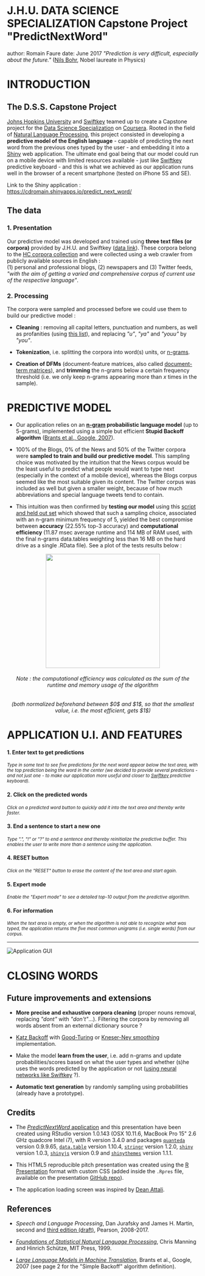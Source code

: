 <style>

/* slides titles */
.reveal h3 { 
  font-size: 40px; /*45*/
  color: black;
}

/* heading for slides with two hashes ## */
.reveal .slides section .slideContent h2 {
   font-size: 32px; /*35*/
   font-weight: bold;
   color: #25679E;
   margin: 0 0 0 0.5em;
   padding: 0 0 0.5em 0;
}

/* heading for slides with four hashes ### */
.reveal .slides section .slideContent h3 {
   font-size: 25px;
   color: #6c92b2;
   margin: 0 0 0.5em 1.5em;
}


/* heading for slides with four hashes #### */
.reveal .slides section .slideContent h4 {
   font-size: 25px;
   color: #25679E;
}

/* h6 */
.reveal .slides section .slideContent h6 {
   font-size: 12px;
   color: #25679E;
}

/* ordered and unordered list styles */
.reveal ul {
    font-size: 19px; /*25*/
    list-style-type: square;
    line-height: 0.1em; /*0.2*/
    margin: 0 0 0 1.5em;
    padding: 0em 0;
    padding-left: 1cm;
}

.reveal ol {
    font-size: 19px; /*25*/
}

.reveal p {
    font-size: 18px; /*23*/
    list-style-type: square;
}

.reveal small {
    font-size: 0.90em; /*0.75*/
}

.reveal strong {
  #color: #25679E;
  color : black;
}

.reveal pre code {
  display: block; padding: 0.5em;
  font-size: 0.8em;
  line-height: 1.1em;
  background-color: white;
  overflow: visible;
  max-height: none;
  word-wrap: normal;
}

.reveal code {
  font-size: 0.9em;
  background-color: #f8f8f8;
  color : #b11d42;
}

.section .reveal h1 {
   font-size: 1.3em;
   line-height: 1.5em;     
}

.section .reveal p {
   font-size: 0.7em;
   line-height: 1.5em;     
}

.section .reveal .state-background {
   background: #25679E;
}

.reveal .controls div.navigate-left,
.reveal .controls div.navigate-left.enabled {
  border-right-color: #a9d4f8;
}

.reveal .controls div.navigate-right,
.reveal .controls div.navigate-right.enabled {
  border-left-color: #a9d4f8;
}

.section .reveal h1 {
font-size: 100%;
}

</style>

J.H.U. DATA SCIENCE SPECIALIZATION Capstone Project "PredictNextWord"
========================================================
author: Romain Faure
date: June 2017
*"Prediction is very difficult, especially about the future."* ([Nils Bohr](https://en.wikipedia.org/wiki/Niels_Bohr), Nobel laureate in Physics)


INTRODUCTION
========================================================

## The D.S.S. Capstone Project

[Johns Hopkins University](https://www.jhu.edu/) and [Swiftkey](https://swiftkey.com) teamed up to create a Capstone project for the [Data Science Specialization](https://fr.coursera.org/specializations/jhu-data-science) on [Coursera](http://coursera.org/). Rooted in the field of [Natural Language Processing](https://en.wikipedia.org/wiki/Natural_language_processing), this project consisted in developing a **predictive model of the English language** - capable of predicting the next word from the previous ones typed by the user - and embedding it into a [Shiny](https://shiny.rstudio.com/) web application. The ultimate end goal being that our model could run on a mobile device with limited resources available - just like [Swiftkey](https://swiftkey.com) predictive keyboard - and this is what we achieved as our application runs well in the browser of a recent smartphone (tested on iPhone 5S and SE).

Link to the Shiny application : https://cdromain.shinyapps.io/predict_next_word/

## The data

### 1. Presentation

Our predictive model was developed and trained using **three text files (or corpora)** provided by J.H.U. and Swiftkey ([data link](https://d396qusza40orc.cloudfront.net/dsscapstone/dataset/Coursera-SwiftKey.zip)). These corpora belong to the [HC corpora collection](https://web-beta.archive.org/web/20160919203230/http://www.corpora.heliohost.org:80/) and were collected using a web crawler from publicly available sources in English :     
(1) personal and professional blogs, (2) newspapers and (3) Twitter feeds, *"with the aim of getting a varied and comprehensive corpus of current use of the respective language"*.

### 2. Processing

The corpora were sampled and processed before we could use them to build our predictive model :

- **Cleaning** : removing all capital letters, punctuation and numbers, as well as profanities (using [this list](https://raw.githubusercontent.com/shutterstock/List-of-Dirty-Naughty-Obscene-and-Otherwise-Bad-Words/master/en)), and replacing *"u"*, *"ya"* and *"youu"* by *"you"*.

- **Tokenization**, i.e. splitting the corpora into word(s) units, or [n-grams](https://en.wikipedia.org/wiki/N-gram). 

- **Creation of DFMs** (document-feature matrices, also called [document-term matrices](https://en.wikipedia.org/wiki/Document-term_matrix)), and **trimming** the n-grams below a certain frequency threshold (i.e. we only keep n-grams appearing more than $x$ times in the sample).

PREDICTIVE MODEL
========================================================

- Our application relies on an **[n-gram](https://en.wikipedia.org/wiki/N-gram) probabilistic language model** (up to 5-grams), implemented using a simple but efficient **Stupid Backoff algorithm** ([Brants et al., Google, 2007](http://www.aclweb.org/anthology/D07-1090.pdf)).
                                
- $100\%$ of the Blogs, $0\%$ of the News and $50\%$ of the Twitter corpora were **sampled to train and build our predictive model**. This sampling choice was motivated by the intuition that the News corpus would be the least useful to predict what people would want to type next (especially in the context of a mobile device), whereas the Blogs corpus seemed like the most suitable given its content. The Twitter corpus was included as well but given a smaller weight, because of how much abbreviations and special language tweets tend to contain. 

- This intuition was then confirmed by **testing our model** using this [script and held out set](https://github.com/hfoffani/dsci-benchmark) which showed that such a sampling choice, associated with an n-gram minimum frequency of $5$, yielded the best compromise between **accuracy** ($22.55\%$ top-3 accuracy) and **computational efficiency** ($11.87$ msec average runtime and $114$ MB of RAM used, with the final n-grams data.tables weighting less than $16$ MB on the hard drive as a single .RData file). See a plot of the tests results below :

<div align="center">
<img src="index-figure/algoV5_tests1.png" height=300>
</div>

<div align="center">
<h6><i>Note : the computational efficiency was calculated as the sum of the runtime and memory usage of the algorithm</i></h6> 
<h6><i>(both normalized beforehand between $0$ and $1$, so that the smallest value, i.e. the most efficient, gets $1$)</i></h6>
</div>

APPLICATION U.I. AND FEATURES
========================================================

#### 1. Enter text to get predictions
<small>*Type in some text to see five predictions for the next word appear below the text area, with the top prediction being the word in the center (we decided to provide several predictions - and not just one - to make our application more useful and closer to [Swiftkey](https://swiftkey.com) predictive keyboard).*</small>

#### 2. Click on the predicted words
<small>*Click on a predicted word button to quickly add it into the text area and thereby write faster.*</small>

#### 3. End a sentence to start a new one
<small>*Type ".", "!" or "?" to end a sentence and thereby reinitialize the predictive buffer. This enables the user to write more than a sentence using the application.*</small>

#### 4. RESET button
<small>*Click on the "RESET" button to erase the content of the text area and start again.*</small>

#### 5. Expert mode
<small>*Enable the "Expert mode" to see a detailed top-10 output from the predictive algorithm.*</small>

#### 6. For information
<small>*When the text area is empty, or when the algorithm is not able to recognize what was typed, the application returns the five most common unigrams (i.e. single words) from our corpus.*</small>

***
![Application GUI](index-figure/app_screencap.png)



CLOSING WORDS
========================================================

## Future improvements and extensions

- **More precise and exhaustive corpora cleaning** (proper nouns removal, replacing *"dont"* with *"don't"*...). Filtering the corpora by removing all words absent from an external dictionary source ?

- [Katz Backoff](https://en.wikipedia.org/wiki/Katz%27s_back-off_model) with [Good-Turing](https://en.wikipedia.org/wiki/Good–Turing_frequency_estimation) or [Kneser-Ney smoothing](https://en.wikipedia.org/wiki/Kneser–Ney_smoothing) implementation.

- Make the model **learn from the user**, i.e. add n-grams and update probabilities/scores based on what the user types and whether (s)he uses the words predicted by the application or not ([using neural networks like Swiftkey](https://blog.swiftkey.com/swiftkey-debuts-worlds-first-smartphone-keyboard-powered-by-neural-networks/) ?).

- **Automatic text generation** by randomly sampling using probabilities (already have a prototype).

## Credits

- The [*PredictNextWord* application](https://cdromain.shinyapps.io/predict_next_word/) and this presentation have been created using RStudio version 1.0.143 (OSX 10.11.6, MacBook Pro 15" 2.6 GHz quadcore Intel i7), with R version 3.4.0 and packages [`quanteda`](http://quanteda.io/) version 0.9.9.65, [`data.table`](https://cran.r-project.org/web/packages/data.table/index.html) version 1.10.4,
[`stringr`](https://cran.r-project.org/web/packages/stringr/index.html) version 1.2.0,
[`shiny`](https://cran.r-project.org/web/packages/shiny/index.html) version 1.0.3,
[`shinyjs`](https://cran.r-project.org/web/packages/shinyjs/index.html) version 0.9 and
[`shinythemes`](https://cran.r-project.org/web/packages/shinythemes/index.html) version 1.1.1.

- This HTML5 reproducible pitch presentation was created using the [R Presentation](https://support.rstudio.com/hc/en-us/articles/200486468-Authoring-R-Presentations) format with custom CSS (added inside the `.Rpres` file, available on the presentation [GitHub repo](https://github.com/cdromain/Capstone_SlideDeck)). 

- The application loading screen was inspired by [Dean Attali](https://github.com/daattali/advanced-shiny/tree/master/loading-screen).

## References

- *Speech and Language Processing*, Dan Jurafsky and James H. Martin, second and [third edition (draft)](https://web.stanford.edu/~jurafsky/slp3/), Pearson, 2008-2017.

- *[Foundations of Statistical Natural Language Processing](https://nlp.stanford.edu/fsnlp/)*, Chris Manning and Hinrich Schütze, MIT Press, 1999.

- *[Large Language Models in Machine Translation](http://www.aclweb.org/anthology/D07-1090.pdf)*, Brants et al., Google, 2007 (see page 2 for the "Simple Backoff" algorithm definition).
